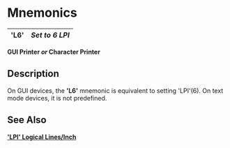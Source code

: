 # Mnemonics

**'L6'** |  **_Set to 6 LPI_**  
---|---  
  
**GUI Printer _or_ Character Printer**

##  Description

On GUI devices, the **'L6'** mnemonic is equivalent to setting 'LPI'(6). On text mode devices, it is not predefined.

## See Also

**['LPI' Logical Lines/Inch](lpi.md)**
